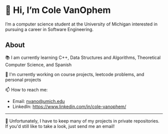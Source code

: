 # 👋 Hi, I’m Cole VanOphem
I’m a computer science student at the University of Michigan interested in pursuing a career in Software Engineering.

## About
📚 I am currently learning C++, Data Structures and Algorithms, Theoretical Computer Science, and Spanish

🔭 I'm currently working on course projects, leetcode problems, and personal projects

📫 How to reach me: 
- Email: nvano@umich.edu 
- LinkedIn: https://www.linkedin.com/in/cole-vanophem/

---

🔎 Unfortunately, I have to keep many of my projects in private repositories. If you'd still like to take a look, just send me an email!

<!---
ColeVanOphem/ColeVanOphem is a ✨ special ✨ repository because its `README.md` (this file) appears on your GitHub profile.
You can click the Preview link to take a look at your changes.
- 🔭 I’m currently working on ...
- 🌱 I’m currently learning ...
- 👯 I’m looking to collaborate on ...
- 🤔 I’m looking for help with ...
- 💬 Ask me about ...
- 📫 How to reach me: ...
- 😄 Pronouns: ...
- ⚡ Fun fact: ...
--->
